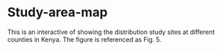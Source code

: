 # Study-area-map
This is an interactive of showing the distribution study sites at different counties in Kenya. The figure is referenced as Fig. 5.
